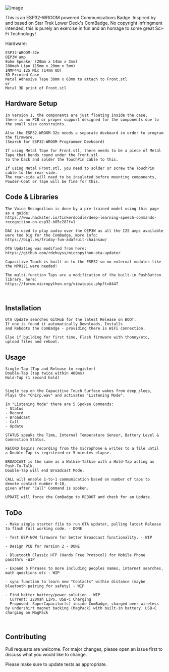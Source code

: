 
![image](https://user-images.githubusercontent.com/72343266/204059726-b489b27e-8249-4f7a-ad3c-b7bba65312fd.png)

This is an ESP32-WROOM powered Communications Badge. Inspired by and based on Star Trek Lower Deck's ComBadge.
No copyright infringment intended, this is purely an exercise in fun and an homage to some great Sci-Fi Technology!


Hardware:
```
ESP32-WROOM-32e
OEP3W amp
8ohm Speaker (20mm x 14mm x 3mm)
200mah Lipo (15mm x 20mm x 5mm)
INMP441 I2S Mic (14mm OD)
3D Printed Case
Metal Adhesive Tape 38mm x 63mm to attach to Front.stl
or
Metal 3D print of Front.stl

```
## Hardware Setup
```
In Version 1, the components are just floating inside the case,
there is no PCB or proper support designed for the components due to the small size constraints.

Also the ESP32-WROOM-32e needs a separate devboard in order to program the firmware. 
(Search for ESP32-WROOM Programmer Devboard)

If using Metal Tape for Front.stl, there needs to be a piece of Metal Tape that bends round under the Front.stl
to the back and solder the TouchPin cable to this.

If using Metal Front.stl, you need to solder or screw the TouchPin cable to the rear-side.
The rear-side will need to be insulated before mounting components, Powder-Coat or Tape will be fine for this.

```

## Code & Libraries
```
The Voice Recognition is done by a pre-trained model using this page as a guide:
https://www.hackster.io/tinkerdoodle/deep-learning-speech-commands-recognition-on-esp32-b85c28?f=1

DAC is used to play audio over the OEP3W as all the I2S amps available were too big for the ComBadge, more info:
https://bigl.es/friday-fun-adafruit-chainsaw/

OTA Updating was modified from here:
https://github.com/rdehuyss/micropython-ota-updater

Capacitive Touch is built-in to the ESP32 so no external modules like the MPR121 were needed!

The multi-function Taps are a modification of the built-in PushButton library, here:
https://forum.micropython.org/viewtopic.php?t=8447



```



## Installation

```
OTA Update searches GitHub for the latest Release on BOOT.
If one is found it automatically Downloads, Installs
and Reboots the ComBadge - providing there is WiFi connection.

Else if building for first time, Flash firmware with thonny/etc, upload files and reboot. 
```

## Usage

```
Single-Tap (Tap and Release to register)
Double-Tap (tap twice within 400ms)
Hold-Tap (1 second hold)


Single tap on the Capacitive Touch Surface wakes from deep_sleep,
Plays the "Chirp.wav" and activates "Listening Mode".

In "Listening Mode" there are 5 Spoken Commands:
- Status
- Record
- Broadcast
- Call
- Update

STATUS speaks the Time, Internal Temperature Sensor, Battery Level & Connection Status.

RECORD begins recording from the microphone & writes to a file until
a Double-Tap is registered or 5 minutes elapse.

BROADCAST is the same as a Walkie-Talkie with a Hold-Tap acting as Push-To-Talk.
Double-Tap will end Broadcast Mode.

CALL will enable 1-to-1 communication based on number of taps to denote contact number 0-10,
given after "Call" Command is spoken.

UPDATE will force the ComBadge to REBOOT and check for an Update.
```

## ToDo
```
- Make simple starter file to run OTA updater, pulling latest Release to flash full working code. - DONE

- Test ESP-NOW firmware for better Broadcast functionality. - WIP

- Design PCB for Version 2 - DONE

- Bluetooth Classic HFP (Hands Free Protocol) for Mobile Phone passthru -WIP

- Expand 5 Phrases to more including peoples names, internet searches, math questions etc - WIP

- sync function to learn new "Contacts" within distance (maybe bluetooth pairing for safety) - WIP

- Find better battery/power solution - WIP
  Current: 220mah LiPo, USB-C Charging
  Proposed: SuperCapacitor(s) inside ComBadge, charged over wireless by undershirt magnet backing (MagPack) with built-in battery..USB-C charging on MagPack



```


## Contributing

Pull requests are welcome. For major changes, please open an issue first
to discuss what you would like to change.

Please make sure to update tests as appropriate.
